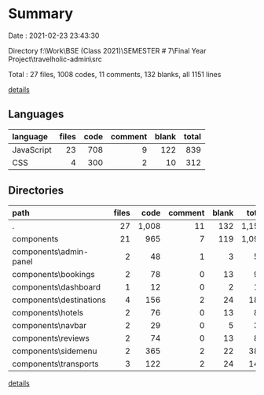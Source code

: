 # Summary

Date : 2021-02-23 23:43:30

Directory f:\Work\BSE (Class 2021)\SEMESTER # 7\Final Year Project\travelholic-admin\src

Total : 27 files,  1008 codes, 11 comments, 132 blanks, all 1151 lines

[details](details.md)

## Languages
| language | files | code | comment | blank | total |
| :--- | ---: | ---: | ---: | ---: | ---: |
| JavaScript | 23 | 708 | 9 | 122 | 839 |
| CSS | 4 | 300 | 2 | 10 | 312 |

## Directories
| path | files | code | comment | blank | total |
| :--- | ---: | ---: | ---: | ---: | ---: |
| . | 27 | 1,008 | 11 | 132 | 1,151 |
| components | 21 | 965 | 7 | 119 | 1,091 |
| components\admin-panel | 2 | 48 | 1 | 3 | 52 |
| components\bookings | 2 | 78 | 0 | 13 | 91 |
| components\dashboard | 1 | 12 | 0 | 2 | 14 |
| components\destinations | 4 | 156 | 2 | 24 | 182 |
| components\hotels | 2 | 76 | 0 | 13 | 89 |
| components\navbar | 2 | 29 | 0 | 5 | 34 |
| components\reviews | 2 | 74 | 0 | 13 | 87 |
| components\sidemenu | 2 | 365 | 2 | 22 | 389 |
| components\transports | 3 | 122 | 2 | 24 | 148 |

[details](details.md)